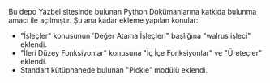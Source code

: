 Bu depo Yazbel sitesinde bulunan Python Dokümanlarına katkıda bulunma amacı ile açılmıştır.
Şu ana kadar ekleme yapılan konular:

  - "İşleçler" konusunun 'Değer Atama İşleçleri" başlığına "walrus işleci" eklendi.
  - "İleri Düzey Fonksiyonlar" konusuna "İç İçe Fonksiyonlar" ve "Üreteçler" eklendi.
  - Standart kütüphanede bulunan "Pickle" modülü eklendi.
